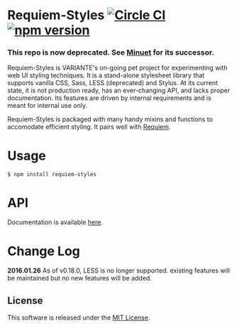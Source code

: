 # Requiem-Styles [![Circle CI](https://circleci.com/gh/VARIANTE/requiem-styles/tree/master.svg?style=svg)](https://circleci.com/gh/VARIANTE/requiem-styles/tree/master) [![npm version](https://badge.fury.io/js/requiem-styles.svg)](https://badge.fury.io/js/requiem-styles)

### This repo is now deprecated. See [Minuet](https://github.com/VARIANTE/minuet) for its successor.

Requiem-Styles is VARIANTE's on-going pet project for experimenting with web UI styling techniques. It is a stand-alone stylesheet library that supports vanilla CSS, Sass, LESS (deprecated) and Stylus. At its current state, it is not production ready, has an ever-changing API, and lacks proper documentation. Its features are driven by internal requirements and is meant for internal use only.

Requiem-Styles is packaged with many handy mixins and functions to accomodate efficient styling. It pairs well with [Requiem](https://github.com/VARIANTE/requiem).

# Usage

```
$ npm install requiem-styles
```

# API

Documentation is available [here](http://VARIANTE.github.io/requiem-styles).

# Change Log

**2016.01.26** As of v0.18.0, LESS is no longer supported. existing features will be maintained but no new features will be added.

## License

This software is released under the [MIT License](http://opensource.org/licenses/MIT).
